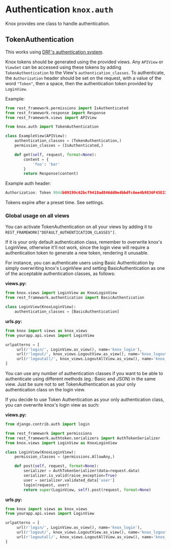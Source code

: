 # Authentication `knox.auth`

Knox provides one class to handle authentication.

## TokenAuthentication

This works using [DRF's authentication system](https://www.django-rest-framework.org/api-guide/authentication/).

Knox tokens should be generated using the provided views.
Any `APIView` or `ViewSet` can be accessed using these tokens by adding `TokenAuthentication`
to the View's `authentication_classes`.
To authenticate, the `Authorization` header should be set on the request, with a
value of the word `"Token"`, then a space, then the authentication token provided by
`LoginView`.

Example:
```python
from rest_framework.permissions import IsAuthenticated
from rest_framework.response import Response
from rest_framework.views import APIView

from knox.auth import TokenAuthentication

class ExampleView(APIView):
    authentication_classes = (TokenAuthentication,)
    permission_classes = (IsAuthenticated,)

    def get(self, request, format=None):
        content = {
            'foo': 'bar'
        }
        return Response(content)
```

Example auth header:

```javascript
Authorization: Token 9944b09199c62bcf9418ad846dd0e4bbdfc6ee4b9836F45E23A345
```

Tokens expire after a preset time. See settings.


### Global usage on all views

You can activate TokenAuthentication on all your views by adding it to `REST_FRAMEWORK["DEFAULT_AUTHENTICATION_CLASSES"]`. 

If it is your only default authentication class, remember to overwrite knox's LoginView, otherwise it'll not work, since the login view will require a authentication token to generate a new token, rendering it unusable.

For instance, you can authenticate users using Basic Authentication by simply overwriting knox's LoginView and setting BasicAuthentication as one of the acceptable authentication classes, as follows: 

**views.py:**
```python
from knox.views import LoginView as KnoxLoginView
from rest_framework.authentication import BasicAuthentication

class LoginView(KnoxLoginView):
    authentication_classes = [BasicAuthentication]
```

**urls.py:**
```python
from knox import views as knox_views
from yourapp.api.views import LoginView

urlpatterns = [
     url(r'login/', LoginView.as_view(), name='knox_login'),
     url(r'logout/', knox_views.LogoutView.as_view(), name='knox_logout'),
     url(r'logoutall/', knox_views.LogoutAllView.as_view(), name='knox_logoutall'),
]
```

You can use any number of authentication classes if you want to be able to authenticate using different methods (eg.: Basic and JSON) in the same view. Just be sure not to set TokenAuthentication as your only authentication class on the login view.

If you decide to use Token Authentication as your only authentication class, you can overwrite knox's login view as such:

**views.py:**
```python
from django.contrib.auth import login

from rest_framework import permissions
from rest_framework.authtoken.serializers import AuthTokenSerializer
from knox.views import LoginView as KnoxLoginView

class LoginView(KnoxLoginView):
    permission_classes = (permissions.AllowAny,)

    def post(self, request, format=None):
        serializer = AuthTokenSerializer(data=request.data)
        serializer.is_valid(raise_exception=True)
        user = serializer.validated_data['user']
        login(request, user)
        return super(LoginView, self).post(request, format=None)
```

**urls.py:**
```python
from knox import views as knox_views
from yourapp.api.views import LoginView

urlpatterns = [
     url(r'login/', LoginView.as_view(), name='knox_login'),
     url(r'logout/', knox_views.LogoutView.as_view(), name='knox_logout'),
     url(r'logoutall/', knox_views.LogoutAllView.as_view(), name='knox_logoutall'),
]
```